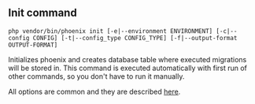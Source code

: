 ## Init command
`php vendor/bin/phoenix init [-e|--environment ENVIRONMENT] [-c|--config CONFIG] [-t|--config_type CONFIG_TYPE] [-f|--output-format OUTPUT-FORMAT]`

Initializes phoenix and creates database table where executed migrations will be stored in. This command is executed automatically with first run of other commands, so you don't have to run it manually.

All options are common and they are described [here](index.md).
